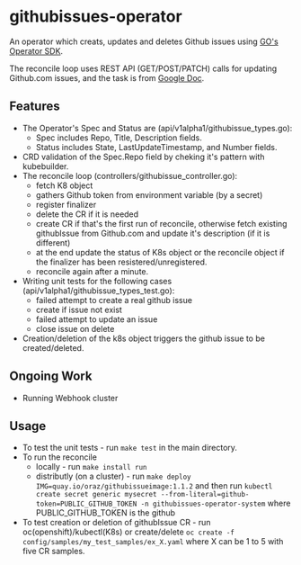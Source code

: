 # githubissues-operator
An operator which creats, updates and deletes Github issues using [GO's Operator SDK](https://sdk.operatorframework.io/docs/building-operators/golang/tutorial/).

The reconcile loop uses REST API (GET/POST/PATCH) calls for updating Github.com issues, and the task is from [Google Doc](https://docs.google.com/document/d/1z1bqlnBL8GO1FecJ0B2djncFzNPukOL1jw0E5K1xpgI/).
## Features
+ The Operator's Spec and Status are (api/v1alpha1/githubissue_types.go):
    + Spec includes Repo, Title, Description fields.
    + Status includes State, LastUpdateTimestamp, and Number fields.
+ CRD validation of the Spec.Repo field by cheking it's pattern with kubebuilder.
+ The reconcile loop (controllers/githubissue_controller.go):
    + fetch K8 object
    + gathers Github token from environment variable (by a secret)
    + register finalizer
    + delete the CR if it is needed
    + create CR if that's the first run of reconcile, otherwise fetch existing githubIssue from Github.com and update it's description (if it is different)
    + at the end update the status of K8s object or the reconcile object if the finalizer has been resistered/unregistered.
    + reconcile again after a minute.
+ Writing unit tests for the following cases (api/v1alpha1/githubissue_types_test.go):
    + failed attempt to create a real github issue
    + create if issue not exist
    + failed attempt to update an issue
    + close issue on delete
+ Creation/deletion of the k8s object triggers the github issue to be created/deleted.

## Ongoing Work
+ Running Webhook cluster

## Usage
+ To test the unit tests - run `make test` in the main directory.
+ To run the reconcile
    + locally - run `make install run`
    + distributly (on a cluster) - run `make deploy IMG=quay.io/oraz/githubissueimage:1.1.2`
    and then run `kubectl create secret generic mysecret --from-literal=github-token=PUBLIC_GITHUB_TOKEN -n githubissues-operator-system` where PUBLIC_GITHUB_TOKEN is the github 
+ To test creation or deletion of githubIssue CR - run oc(openshift)/kubectl(K8s) or create/delete `oc create -f config/samples/my_test_samples/ex_X.yaml` where X can be 1 to 5 with five CR samples.

